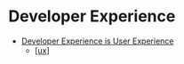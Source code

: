 Developer Experience
====================

* [Developer Experience is User Experience](https://www.mikebrevoort.com/post/002-developer-experience-is-user-experience)
    * [[ux]]

[//begin]: # "Autogenerated link references for markdown compatibility"
[ux]: ../../../../../../c:/Users/ac954/code/mapOfComputing/computing/ux.md "ux - User Experience"
[//end]: # "Autogenerated link references"
